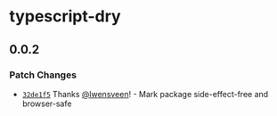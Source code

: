 # typescript-dry

## 0.0.2

### Patch Changes

- [`32de1f5`](https://github.com/lwensveen/typescript-dry/commit/32de1f507264cb75c7f1ae7634271da600b05e03) Thanks [@lwensveen](https://github.com/lwensveen)! - Mark package side-effect-free and browser-safe
